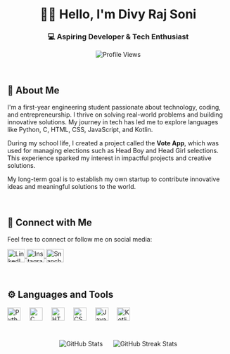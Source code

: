 <h1 align="center">👋🏼 Hello, I'm Divy Raj Soni</h1>
<h3 align="center">💻 Aspiring Developer & Tech Enthusiast</h3>

<p align="center">
  <img src="https://komarev.com/ghpvc/?username=deep100ni&label=Profile%20views&color=0e75b6&style=flat" alt="Profile Views" />
</p>

</br>

## 🚀 About Me
I'm a first-year engineering student passionate about technology, coding, and entrepreneurship. I thrive on solving real-world problems and building innovative solutions. My journey in tech has led me to explore languages like Python, C, HTML, CSS, JavaScript, and Kotlin.

During my school life, I created a project called the **Vote App**, which was used for managing elections such as Head Boy and Head Girl selections. This experience sparked my interest in impactful projects and creative solutions.

My long-term goal is to establish my own startup to contribute innovative ideas and meaningful solutions to the world.

</br>

## 🌟 Connect with Me
Feel free to connect or follow me on social media:

<p align="left">
  <a href="https://www.linkedin.com/in/deep-soni-41188a315" target="_blank">
    <img align="center" src="https://raw.githubusercontent.com/rahuldkjain/github-profile-readme-generator/master/src/images/icons/Social/linked-in-alt.svg" alt="LinkedIn" height="30" width="40" />
  </a>
  <a href="https://www.instagram.com/deep_100ni__/" target="_blank">
    <img align="center" src="https://raw.githubusercontent.com/rahuldkjain/github-profile-readme-generator/master/src/images/icons/Social/instagram.svg" alt="Instagram" height="30" width="40" />
  </a>
  <a href="https://www.snapchat.com/add/deep_100ni" target="_blank">
    <img align="center" src="https://raw.githubusercontent.com/rahuldkjain/github-profile-readme-generator/master/src/images/icons/Social/snapchat.svg" alt="Snapchat" height="30" width="40" />
  </a>
</p>

</br>

## ⚙️ Languages and Tools
<div align="left">
  <img src="https://cdn.jsdelivr.net/gh/devicons/devicon/icons/python/python-original.svg" height="30" alt="Python" />
  <img width="12" />
  <img src="https://cdn.jsdelivr.net/gh/devicons/devicon/icons/c/c-original.svg" height="30" alt="C" />
  <img width="12" />
  <img src="https://cdn.jsdelivr.net/gh/devicons/devicon/icons/html5/html5-original.svg" height="30" alt="HTML" />
  <img width="12" />
  <img src="https://cdn.jsdelivr.net/gh/devicons/devicon/icons/css3/css3-original.svg" height="30" alt="CSS" />
  <img width="12" />
  <img src="https://cdn.jsdelivr.net/gh/devicons/devicon/icons/javascript/javascript-original.svg" height="30" alt="JavaScript" />
  <img width="12" />
  <img src="https://cdn.jsdelivr.net/gh/devicons/devicon/icons/kotlin/kotlin-original.svg" height="30" alt="Kotlin" />
</div>

</br>

<p align="center">
  <img align="center" src="https://github-readme-stats.vercel.app/api?username=deep100ni&show_icons=true&locale=en" alt="GitHub Stats" style="display: inline-block; margin: 10px;" />
  <img align="center" src="https://github-readme-streak-stats.herokuapp.com/?user=deep100ni&" alt="GitHub Streak Stats" style="display: inline-block; margin: 10px;" />
</p>

